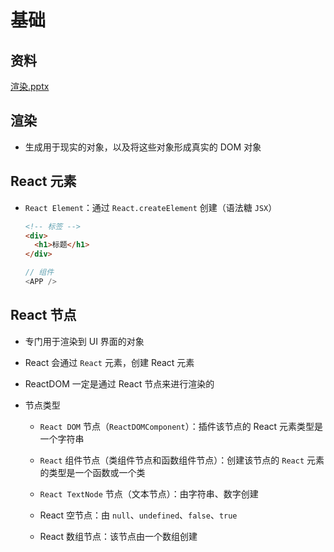 # 基础

## 资料

[渲染.pptx](file/渲染_LsDu6OMXsv.pptx)

## 渲染

  - 生成用于现实的对象，以及将这些对象形成真实的 DOM 对象

## React 元素

  - `React Element`：通过 `React.createElement` 创建（语法糖 `JSX`）

    ```html
    <!-- 标签 -->
    <div>
      <h1>标题</h1>
    </div>
    ```

    ```javascript
    // 组件
    <APP />
    ```

## React 节点

  - 专门用于渲染到 UI 界面的对象

  - React 会通过 `React` 元素，创建 React 元素

  - ReactDOM 一定是通过 React 节点来进行渲染的

  - 节点类型

      - `React DOM` 节点（`ReactDOMComponent`）：插件该节点的 React 元素类型是一个字符串

      - `React` 组件节点（类组件节点和函数组件节点）：创建该节点的 `React` 元素的类型是一个函数或一个类

      - `React TextNode` 节点（文本节点）：由字符串、数字创建

      - React 空节点：由 `null`、`undefined`、`false`、`true`

      - React 数组节点：该节点由一个数组创建
